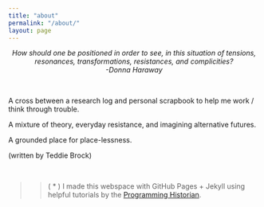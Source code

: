 ```yaml
---
title: "about"
permalink: "/about/"
layout: page
---
```


*<center>How should one be positioned in order to see, in this situation of tensions, resonances, transformations, resistances, and complicities?
<br>-Donna Haraway</center>*

&nbsp;

A cross between a research log and personal scrapbook to help me work / think through trouble.

A mixture of theory, everyday resistance, and imagining alternative futures.

A grounded place for place-lessness. 

(written by Teddie Brock)

&nbsp;


>>( * ) I made this webspace with GitHub Pages + Jekyll using
helpful tutorials by the [Programming Historian](https://programminghistorian.org/).
